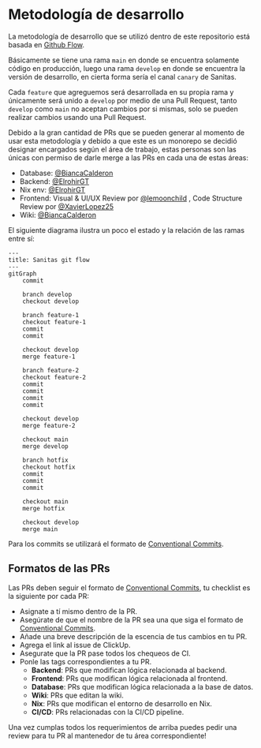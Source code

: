 # Metodología de desarrollo
La metodología de desarrollo que se utilizó dentro de este repositorio está basada en [Github Flow](https://docs.github.com/en/get-started/using-github/github-flow).

Básicamente se tiene una rama `main` en donde se encuentra solamente código en producción, luego una rama `develop` en donde se encuentra la versión de desarrollo, en cierta forma sería el canal `canary` de Sanitas.

Cada `feature` que agreguemos será desarrollada en su propia rama y únicamente será unido a `develop` por medio de una Pull Request, tanto `develop` como `main` no aceptan cambios por si mismas, solo se pueden realizar cambios usando una Pull Request.

Debido a la gran cantidad de PRs que se pueden generar al momento de usar esta metodología y debido a que este es un monorepo se decidió designar encargados según el área de trabajo, estas personas son las únicas con permiso de darle merge a las PRs en cada una de estas áreas:

- Database: [@BiancaCalderon](https://github.com/BiancaCalderon)
- Backend: [@ElrohirGT](https://github.com/ElrohirGT)
- Nix env: [@ElrohirGT](https://github.com/ElrohirGT)
- Frontend: Visual & UI/UX Review por [@lemoonchild](https://github.com/lemoonchild) , Code Structure Review por [@XavierLopez25](https://github.com/XavierLopez25)
- Wiki: [@BiancaCalderon](https://github.com/BiancaCalderon)

El siguiente diagrama ilustra un poco el estado y la relación de las ramas entre sí:

```mermaid
---
title: Sanitas git flow
---
gitGraph
    commit

    branch develop
    checkout develop

    branch feature-1
    checkout feature-1
    commit
    commit

    checkout develop
    merge feature-1

    branch feature-2
    checkout feature-2
    commit
    commit
    commit
    commit

    checkout develop
    merge feature-2

    checkout main
    merge develop

    branch hotfix
    checkout hotfix
    commit
    commit
    commit

    checkout main
    merge hotfix

    checkout develop
    merge main
```

Para los commits se utilizará el formato de [Conventional Commits](https://www.conventionalcommits.org/en/v1.0.0/).

## Formatos de las PRs
Las PRs deben seguir el formato de [Conventional Commits](https://www.conventionalcommits.org/en/v1.0.0/), tu checklist es la siguiente por cada PR:

- Asignate a tí mismo dentro de la PR.
- Asegúrate de que el nombre de la PR sea una que siga el formato de [Conventional Commits](https://www.conventionalcommits.org/en/v1.0.0/).
- Añade una breve descripción de la escencia de tus cambios en tu PR.
- Agrega el link al issue de ClickUp.
- Asegurate que la PR pase todos los chequeos de CI.
- Ponle las tags correspondientes a tu PR.
    - **Backend**: PRs que modifican lógica relacionada al backend.
    - **Frontend**: PRs que modifican lógica relacionada al frontend.
    - **Database**: PRs que modifican lógica relacionada a la base de datos.
    - **Wiki**: PRs que editan la wiki.
    - **Nix**: PRs que modifican el entorno de desarrollo en Nix.
    - **CI/CD**: PRs relacionadas con la CI/CD pipeline.

Una vez cumplas todos los requerimientos de arriba puedes pedir una review para tu PR al mantenedor de tu área correspondiente! 
